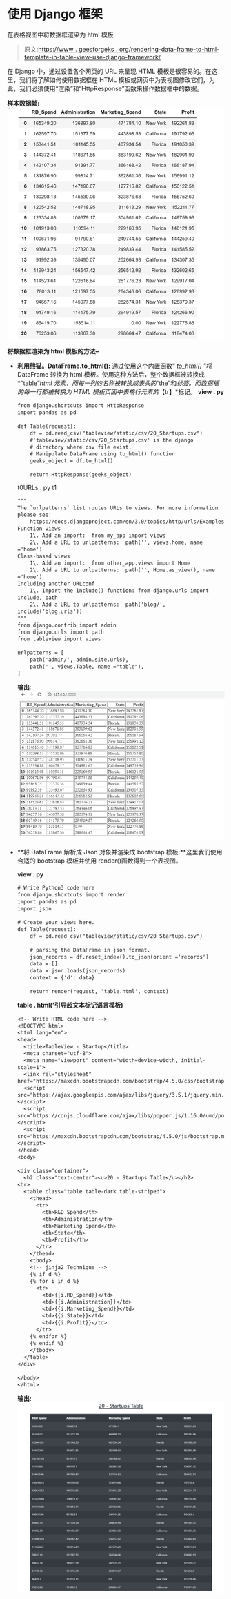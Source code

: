 # 使用 Django 框架

在表格视图中将数据框渲染为 html 模板

> 原文:[https://www . geesforgeks . org/rendering-data-frame-to-html-template-in-table-view-use-django-framework/](https://www.geeksforgeeks.org/rendering-data-frame-to-html-template-in-table-view-using-django-framework/)

在 Django 中，通过设置各个网页的 URL 来呈现 HTML 模板是很容易的。在这里，我们将了解如何使用数据框在 HTML 模板或网页中为表视图修改它们，为此，我们必须使用“渲染”和“HttpResponse”函数来操作数据框中的数据。

**样本数据帧:**
[![](img/bb89ccfea5909f2123f44e93f69abe99.png)](https://media.geeksforgeeks.org/wp-content/uploads/20200621215435/df9.png) 

**将数据框渲染为 html 模板的方法–**

*   **利用熊猫。DataFrame.to_html():** 通过使用这个内置函数“ *to_html()* ”将 DataFrame 转换为 html 模板。使用这种方法后，整个数据框被转换成*“table”*html 元素，而每一列的名称被转换成表头的*“the”和*标签。而数据框的每一行都被转换为 HTML 模板页面中表格行元素的*【tr】*标记。
    **view . py**

    ```
    from django.shortcuts import HttpResponse
    import pandas as pd

    def Table(request):
        df = pd.read_csv("tableview/static/csv/20_Startups.csv")
        #'tableview/static/csv/20_Startups.csv' is the django 
        # directory where csv file exist.
        # Manipulate DataFrame using to_html() function
        geeks_object = df.to_html()

        return HttpResponse(geeks_object)
    ```

    t0️URLs . py t1️

    ```
    """
    The `urlpatterns` list routes URLs to views. For more information please see:
        https://docs.djangoproject.com/en/3.0/topics/http/urls/Examples:
    Function views
        1\. Add an import:  from my_app import views
        2\. Add a URL to urlpatterns:  path('', views.home, name ='home')
    Class-based views
        1\. Add an import:  from other_app.views import Home
        2\. Add a URL to urlpatterns:  path('', Home.as_view(), name ='home')
    Including another URLconf
        1\. Import the include() function: from django.urls import include, path
        2\. Add a URL to urlpatterns:  path('blog/', include('blog.urls'))
    """
    from django.contrib import admin
    from django.urls import path
    from tableview import views

    urlpatterns = [
        path('admin/', admin.site.urls),
        path('', views.Table, name ="table"),
    ]
    ```

    **输出:**
    [![](img/ca8cb98c071f36434c447649bb2144c9.png)](https://media.geeksforgeeks.org/wp-content/uploads/20200621214952/df11.png)

*   **将 DataFrame 解析成 Json 对象并渲染成 bootstrap 模板:**这里我们使用合适的 bootstrap 模板并使用 render()函数得到一个表视图。

    **view . py**

    ```
    # Write Python3 code here
    from django.shortcuts import render
    import pandas as pd
    import json

    # Create your views here.
    def Table(request):
        df = pd.read_csv("tableview/static/csv/20_Startups.csv")

        # parsing the DataFrame in json format.
        json_records = df.reset_index().to_json(orient ='records')
        data = []
        data = json.loads(json_records)
        context = {'d': data}

        return render(request, 'table.html', context)
    ```

    **table . html('引导超文本标记语言模板)**

    ```
    <!-- Write HTML code here -->
    <!DOCTYPE html>
    <html lang="en">
    <head>
      <title>TableView - Startup</title>
      <meta charset="utf-8">
      <meta name="viewport" content="width=device-width, initial-scale=1">
      <link rel="stylesheet" href="https://maxcdn.bootstrapcdn.com/bootstrap/4.5.0/css/bootstrap.min.css">
      <script src="https://ajax.googleapis.com/ajax/libs/jquery/3.5.1/jquery.min.js"></script>
      <script src="https://cdnjs.cloudflare.com/ajax/libs/popper.js/1.16.0/umd/popper.min.js"></script>
      <script src="https://maxcdn.bootstrapcdn.com/bootstrap/4.5.0/js/bootstrap.min.js"></script>
    </head>
    <body>

    <div class="container">
      <h2 class="text-center"><u>20 - Startups Table</u></h2><br>            
      <table class="table table-dark table-striped">
        <thead>
          <tr>
            <th>R&D Spend</th>
            <th>Administration</th>
            <th>Marketing Spend</th>
            <th>State</th>
            <th>Profit</th>
          </tr>
        </thead>
        <tbody>
        <!-- jinja2 Technique -->
        {% if d %}  
        {% for i in d %}
          <tr>
            <td>{{i.RD_Spend}}</td>
            <td>{{i.Administration}}</td>
            <td>{{i.Marketing_Spend}}</td>
            <td>{{i.State}}</td>
            <td>{{i.Profit}}</td>
          </tr>
        {% endfor %}
        {% endif %}
        </tbody>
      </table>
    </div>

    </body>
    </html>
    ```

    **输出:**
    [![](img/d7a9b51b6b0ce9270052d334762328b0.png)](https://media.geeksforgeeks.org/wp-content/uploads/20200621214831/bootstrap_result.png)
